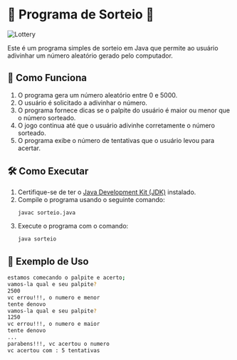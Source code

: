 # 🎉 Programa de Sorteio 🎉

![Lottery](https://media.giphy.com/media/3o7aD2saalBwwftBIY/giphy.gif)

Este é um programa simples de sorteio em Java que permite ao usuário adivinhar um número aleatório gerado pelo computador.

## 🚀 Como Funciona

1. O programa gera um número aleatório entre 0 e 5000.
2. O usuário é solicitado a adivinhar o número.
3. O programa fornece dicas se o palpite do usuário é maior ou menor que o número sorteado.
4. O jogo continua até que o usuário adivinhe corretamente o número sorteado.
5. O programa exibe o número de tentativas que o usuário levou para acertar.

## 🛠️ Como Executar

1. Certifique-se de ter o [Java Development Kit (JDK)](https://www.oracle.com/java/technologies/javase-jdk11-downloads.html) instalado.
2. Compile o programa usando o seguinte comando:
    ```sh
    javac sorteio.java
    ```
3. Execute o programa com o comando:
    ```sh
    java sorteio
    ```

## 📸 Exemplo de Uso

```sh
estamos comecando o palpite e acerto;
vamos-la qual e seu palpite?
2500
vc errou!!!, o numero e menor
tente denovo
vamos-la qual e seu palpite?
1250
vc errou!!!, o numero e maior
tente denovo
...
parabens!!!, vc acertou o numero
vc acertou com : 5 tentativas